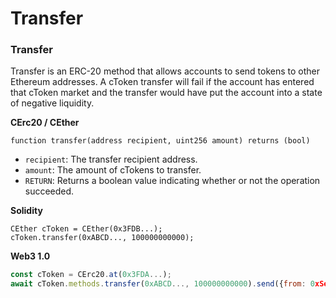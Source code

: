 # Transfer

### Transfer <a href="#transfer" id="transfer"></a>

Transfer is an ERC-20 method that allows accounts to send tokens to other Ethereum addresses. A cToken transfer will fail if the account has entered that cToken market and the transfer would have put the account into a state of negative liquidity.

**CErc20 / CEther**

```solidity
function transfer(address recipient, uint256 amount) returns (bool)
```

* `recipient`: The transfer recipient address.
* `amount`: The amount of cTokens to transfer.
* `RETURN`: Returns a boolean value indicating whether or not the operation succeeded.

**Solidity**

```solidity
CEther cToken = CEther(0x3FDB...);
cToken.transfer(0xABCD..., 100000000000);
```

**Web3 1.0**

```js
const cToken = CErc20.at(0x3FDA...);
await cToken.methods.transfer(0xABCD..., 100000000000).send({from: 0xSender});
```
